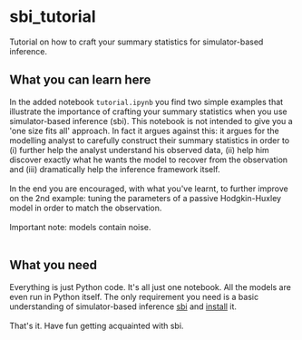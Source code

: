# sbi_tutorial
Tutorial on how to craft your summary statistics for simulator-based inference.

## What you can learn here
In the added notebook `tutorial.ipynb` you find two simple examples that illustrate the importance of crafting your summary statistics when you use simulator-based inference (sbi). This notebook is not intended to give you a 'one size fits all' approach. In fact it argues against this: it argues for the modelling analyst to carefully construct their summary statistics in order to (i) further help the analyst understand his observed data, (ii) help him discover exactly what he wants the model to recover from the observation and (iii) dramatically help the inference framework itself.
<br>
<br>
In the end you are encouraged, with what you've learnt, to further improve on the 2nd example: tuning the parameters of a passive Hodgkin-Huxley model in order to match the observation.
<br>
<br>
Important note: models contain noise.
<br>
<br>
## What you need
Everything is just Python code. It's all just one notebook. All the models are even run in Python itself. The only requirement you need is a basic understanding of simulator-based inference [sbi](https://www.mackelab.org/sbi/) and [install](https://www.mackelab.org/sbi/install/) it.
<br>
<br>
That's it. Have fun getting acquainted with sbi.


